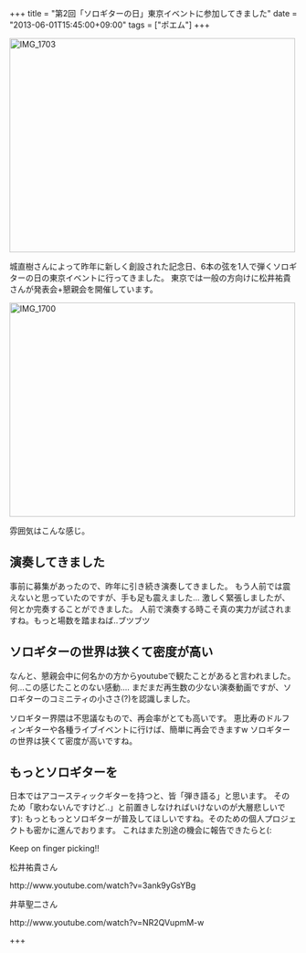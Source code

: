 +++
title =  "第2回「ソロギターの日」東京イベントに参加してきました"
date =  "2013-06-01T15:45:00+09:00"
tags = ["ポエム"]
+++
<p><a href="http://www.flickr.com/photos/68742489@N02/8909083947/" title="IMG_1703 by umeyuki1326, on Flickr"><img src="http://farm4.staticflickr.com/3716/8909083947_fd733287df.jpg" width="500" height="375" alt="IMG_1703"></a></p>

<p>城直樹さんによって昨年に新しく創設された記念日、6本の弦を1人で弾くソロギターの日の東京イベントに行ってきました。
東京では一般の方向けに松井祐貴さんが発表会+懇親会を開催しています。</p>

<p><a href="http://www.flickr.com/photos/68742489@N02/8909084105/" title="IMG_1700 by umeyuki1326, on Flickr"><img src="http://farm8.staticflickr.com/7372/8909084105_57271b15a2.jpg" width="500" height="375" alt="IMG_1700"></a></p>

<p>雰囲気はこんな感じ。</p>

## 演奏してきました

<p>事前に募集があったので、昨年に引き続き演奏してきました。
もう人前では震えないと思っていたのですが、手も足も震えました...
激しく緊張しましたが、何とか完奏することができました。
人前で演奏する時こそ真の実力が試されますね。もっと場数を踏まねば..ブツブツ</p>

## ソロギターの世界は狭くて密度が高い

<p>なんと、懇親会中に何名かの方からyoutubeで観たことがあると言われました。
何...この感じたことのない感動....
まだまだ再生数の少ない演奏動画ですが、ソロギターのコミニティの小ささ(?)を認識しました。</p>

<p>ソロギター界隈は不思議なもので、再会率がとても高いです。
恵比寿のドルフィンギターや各種ライブイベントに行けば、簡単に再会できますw
ソロギターの世界は狭くて密度が高いですね。</p>

## もっとソロギターを

<p>日本ではアコースティックギターを持つと、皆「弾き語る」と思います。
そのため「歌わないんですけど..」と前置きしなければいけないのが大層悲しいです):
もっともっとソロギターが普及してほしいですね。そのための個人プロジェクトも密かに進んでおります。
これはまた別途の機会に報告できたらと(:</p>

<p>Keep on finger picking!!</p>

<p>松井祐貴さん</p>

<p>http://www.youtube.com/watch?v=3ank9yGsYBg</p>

<p>井草聖二さん</p>

<p>http://www.youtube.com/watch?v=NR2QVupmM-w</p>

+++
